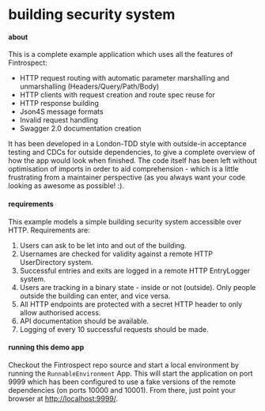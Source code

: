 # building security system

#### about
This is a complete example application which uses all the features of Fintrospect:
- HTTP request routing with automatic parameter marshalling and unmarshalling (Headers/Query/Path/Body)
- HTTP clients with request creation and route spec reuse for
- HTTP response building
- Json4S message formats
- Invalid request handling
- Swagger 2.0 documentation creation

It has been developed in a London-TDD style with outside-in acceptance testing and CDCs for outside dependencies,
to give a complete overview of how the app would look when finished. The code itself has been left without optimisation of
imports in order to aid comprehension - which is a little frustrating from a maintainer perspective (as you always want your 
code looking as awesome as possible! :).

#### requirements
This example models a simple building security system accessible over HTTP. Requirements are:

1. Users can ask to be let into and out of the building.
2. Usernames are checked for validity against a remote HTTP UserDirectory system.
3. Successful entries and exits are logged in a remote HTTP EntryLogger system.
4. Users are tracking in a binary state - inside or not (outside). Only people outside the building can enter, and vice versa.
5. All HTTP endpoints are protected with a secret HTTP header to only allow authorised access.
6. API documentation should be available.
7. Logging of every 10 successful requests should be made.

#### running this demo app
Checkout the Fintrospect repo source and start a local environment by running the ```RunnableEnvironment``` App. This will start the 
application on port 9999 which has been configured to use a fake versions of the remote dependencies (on ports 10000 
and 10001). From there, just point your browser at <a href="http://localhost:9999/">http://localhost:9999/</a>.

